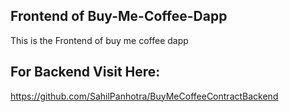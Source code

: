 
## Frontend of Buy-Me-Coffee-Dapp

This is the Frontend of buy me coffee dapp 
## For Backend Visit Here:
https://github.com/SahilPanhotra/BuyMeCoffeeContractBackend
